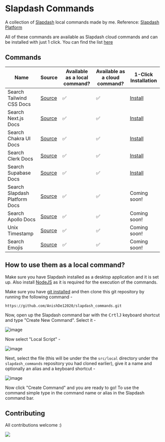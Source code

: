 # Slapdash Commands

A collection of [Slapdash](https://slapdash.com/) local commands made by me.
Reference: [Slapdash Platform](https://platform.slapdash.com/)

All of these commands are available as Slapdash cloud commands and can be installed with just 1 click. You can find the list [here](https://slapdash.com/developers)

## Commands

| Name                          | Source                                                                                                          | Available as a local command? | Available as a cloud command? | 1-Click Installation                                              |
| ----------------------------- | --------------------------------------------------------------------------------------------------------------- | ----------------------------- | ----------------------------- | ----------------------------------------------------------------- |
| Search Tailwind CSS Docs      | [Source](https://github.com/AnishDe12020/slapcommands/blob/main/src/shared/docsearch/tailwind-css-docs.js)      | ✅                            | ✅                            | [Install](https://slapdash.com/commands/search-tailwind-css-docs) |
| Search Next.js Docs           | [Source](https://github.com/AnishDe12020/slapcommands/blob/main/src/shared/docsearch/nextjs-docs.js)            | ✅                            | ✅                            | [Install](https://slapdash.com/commands/search-nextjs-docs)       |
| Search Chakra UI Docs         | [Source](https://github.com/AnishDe12020/slapcommands/blob/main/src/shared/docsearch/chakra-ui-docs.js)         | ✅                            | ✅                            | [Install](https://slapdash.com/commands/search-tailwind-css-docs) |
| Search Clerk Docs             | [Source](https://github.com/AnishDe12020/slapcommands/blob/main/src/shared/docsearch/clerk-docs.js)             | ✅                            | ✅                            | [Install](https://slapdash.com/commands/search-clerk-docs)        |
| Search Supabase Docs          | [Source](https://github.com/AnishDe12020/slapcommands/blob/main/src/shared/docsearch/supabase-docs.js)          | ✅                            | ✅                            | [Install](https://slapdash.com/commands/search-supabase-docs)     |
| Search Slapdash Platform Docs | [Source](https://github.com/AnishDe12020/slapcommands/blob/main/src/shared/docsearch/slapdash-platform-docs.js) | ✅                            | ✅                            | Coming soon!                                                      |
| Search Apollo Docs            | [Source](https://github.com/AnishDe12020/slapcommands/blob/main/src/shared/docsearch/apollo-docs.js)            | ✅                            | ✅                            | Coming soon!                                                      |
| Unix Timestamp                | [Source](https://github.com/AnishDe12020/slapcommands/blob/main/src/shared/utils/unix-timestamp.js)             | ✅                            | ✅                            | Coming soon!                                                      |
| Search Emojis                 | [Source](https://github.com/AnishDe12020/slapcommands/blob/main/src/shared/utils/emoji-paster.js)               | ✅                            | ✅                            | Coming soon!                                                      |

## How to use them as a local command?

Make sure you have Slapdash installed as a desktop application and it is set up. Also install [NodeJS](https://nodejs.org/en/) as it is required for the execution of the commands.

Make sure you have [git installed](https://www.atlassian.com/git/tutorials/install-git) and then clone this git repository by running the following command -

```
https://github.com/AnishDe12020/slapdash_commands.git
```

Now, open up the Slapdash command bar with the <kbd>Crtl</kbd><kbd>J</kbd> keyboard shortcut and type "Create New Command". Select it -

![image](https://user-images.githubusercontent.com/63192115/157236957-63e21f0b-b3b0-43db-bbeb-dc93ae3dd6fd.png)

Now select "Local Script" -

![image](https://user-images.githubusercontent.com/63192115/157237072-dbcdca4d-f89b-42af-87e7-0af1cbaea809.png)

Next, select the file (this will be under the the `src/local` directory under the `slapdash_commands` repository you had cloned earlier), give it a name and optionally an alias and a keyboard shortcut -

![image](https://user-images.githubusercontent.com/63192115/157237464-a8637ef2-fad4-433a-abc5-a27425291301.png)

Now click "Create Command" and you are ready to go! To use the command simple type in the command name or alias in the Slapdash command bar.

## Contributing

All contributions welcome :)

<img src="https://hits.link/hits?url=https%3A%2F%2Fgithub.com%2FAnishDe12020%2Fslapcommands" />
